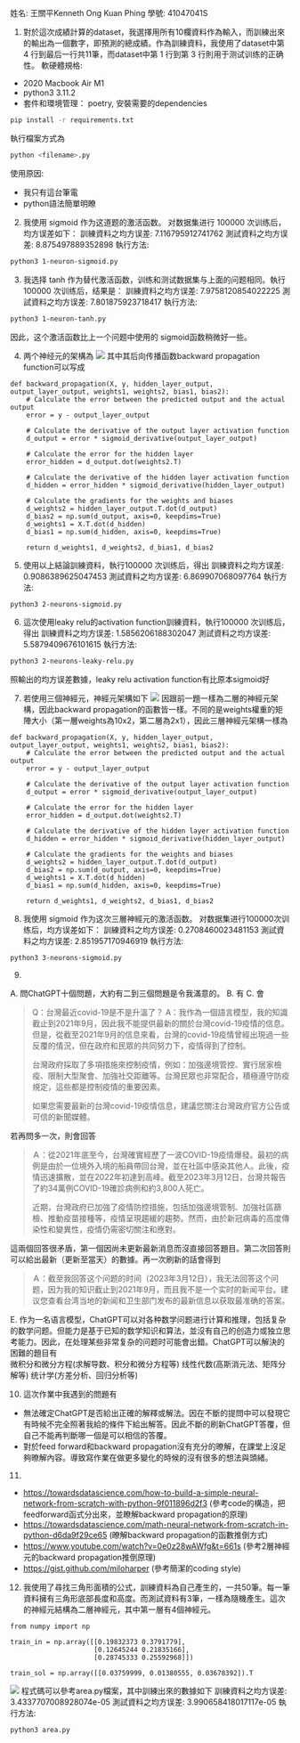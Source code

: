 姓名: 王關平Kenneth Ong Kuan Phing 學號: 41047041S

1. 對於這次成績計算的dataset，我選擇用所有10欄資料作為輸入，而訓練出來的輸出為一個數字，即預測的總成績。作為訓練資料，我使用了dataset中第 4 行到最后一行共11筆，而dataset中第 1 行到第 3 行則用于测试训练的正确性。
軟硬體規格:
- 2020 Macbook Air M1
- python3 3.11.2
- 套件和環境管理： poetry, 
安裝需要的dependencies
```bash
pip install -r requirements.txt
```
執行檔案方式為
```bash
python <filename>.py
```

使用原因:
- 我只有這台筆電
- python語法簡單明瞭

2. 我使用 sigmoid 作为这道题的激活函数。
对数据集进行 100000 次训练后，均方误差如下：
訓練資料之均方误差: 7.116795912741762
測試資料之均方误差: 8.875497889352898
執行方法: 
```bash
python3 1-neuron-sigmoid.py 
```

3. 我选择 tanh 作为替代激活函数，训练和测试数据集与上面的问题相同。執行100000 次训练后，结果是：
訓練資料之均方误差: 7.9758120854022225
測試資料之均方误差: 7.801875923718417
執行方法: 
```bash
python3 1-neuron-tanh.py
```
因此，这个激活函数比上一个问题中使用的 sigmoid函数稍微好一些。


4. 两个神经元的架構為
![](https://i.imgur.com/WkYSSbd.png)
其中其后向传播函数backward propagation function可以写成
```python!
def backward_propagation(X, y, hidden_layer_output, output_layer_output, weights1, weights2, bias1, bias2):
    # Calculate the error between the predicted output and the actual output
    error = y - output_layer_output
    
    # Calculate the derivative of the output layer activation function
    d_output = error * sigmoid_derivative(output_layer_output)
    
    # Calculate the error for the hidden layer
    error_hidden = d_output.dot(weights2.T)
    
    # Calculate the derivative of the hidden layer activation function
    d_hidden = error_hidden * sigmoid_derivative(hidden_layer_output)
    
    # Calculate the gradients for the weights and biases
    d_weights2 = hidden_layer_output.T.dot(d_output)
    d_bias2 = np.sum(d_output, axis=0, keepdims=True)
    d_weights1 = X.T.dot(d_hidden)
    d_bias1 = np.sum(d_hidden, axis=0, keepdims=True)
    
    return d_weights1, d_weights2, d_bias1, d_bias2
```

5. 使用以上結論訓練資料，執行100000 次训练后，得出
訓練資料之均方误差: 0.9086389625047453
測試資料之均方误差: 6.869907068097764
執行方法: 
```bash
python3 2-neurons-sigmoid.py
```

6. 這次使用leaky relu的activation function訓練資料，執行100000 次训练后，得出
訓練資料之均方误差: 1.5856206188302047
測試資料之均方误差: 5.5879409676101615
執行方法:
```bash
python3 2-neurons-leaky-relu.py
```
照輸出的均方误差數據，leaky relu activation function有比原本sigmoid好


7. 若使用三個神經元，神經元架構如下
![](https://i.imgur.com/UShaVZN.png)
因跟前一題一樣為二層的神經元架構，因此backward propagation的函數皆一樣。不同的是weights權重的矩陣大小（第一層weights為10x2，第二層為2x1），因此三層神經元架構一樣為
```python!
def backward_propagation(X, y, hidden_layer_output, output_layer_output, weights1, weights2, bias1, bias2):
    # Calculate the error between the predicted output and the actual output
    error = y - output_layer_output
    
    # Calculate the derivative of the output layer activation function
    d_output = error * sigmoid_derivative(output_layer_output)
    
    # Calculate the error for the hidden layer
    error_hidden = d_output.dot(weights2.T)
    
    # Calculate the derivative of the hidden layer activation function
    d_hidden = error_hidden * sigmoid_derivative(hidden_layer_output)
    
    # Calculate the gradients for the weights and biases
    d_weights2 = hidden_layer_output.T.dot(d_output)
    d_bias2 = np.sum(d_output, axis=0, keepdims=True)
    d_weights1 = X.T.dot(d_hidden)
    d_bias1 = np.sum(d_hidden, axis=0, keepdims=True)
    
    return d_weights1, d_weights2, d_bias1, d_bias2
```

8. 我使用 sigmoid 作为这次三層神經元的激活函数。
对数据集进行100000次训练后，均方误差如下：
訓練資料之均方误差: 0.2708460023481153
測試資料之均方误差: 2.851957170946919
執行方法: 
```bash
python3 3-neurons-sigmoid.py
```
    
9. 
A. 問ChatGPT十個問題，大約有二到三個問題是令我滿意的。
B. 有
C. 會
> Q：台灣最近covid-19是不是升溫了？
> A：我作為一個語言模型，我的知識截止到2021年9月，因此我不能提供最新的關於台灣covid-19疫情的信息。但是，從截至2021年9月的信息來看，台灣的covid-19疫情曾經出現過一些反覆的情況，但在政府和民眾的共同努力下，疫情得到了控制。
> 
> 台灣政府採取了多項措施來控制疫情，例如：加強邊境管控、實行居家檢疫、限制大型聚會、加強社交距離等。台灣民眾也非常配合，積極遵守防疫規定，這些都是控制疫情的重要因素。
>
> 如果您需要最新的台灣covid-19疫情信息，建議您關注台灣政府官方公告或可信的新聞媒體。

若再問多一次，則會回答

> Ａ：從2021年底至今，台灣確實經歷了一波COVID-19疫情爆發。最初的病例是由於一位境外入境的船員帶回台灣，並在社區中感染其他人。此後，疫情迅速擴散，並在2022年初達到高峰。截至2023年3月12日，台灣共報告了約34萬例COVID-19確診病例和約3,800人死亡。
>
>近期，台灣政府已加強了疫情防控措施，包括加強邊境管制、加強社區篩檢、推動疫苗接種等，疫情呈現趨緩的趨勢。然而，由於新冠病毒的高度傳染性和變異性，疫情仍需密切關注和應對。

這兩個回答很矛盾，第一個因尚未更新最新消息而沒直接回答題目。第二次回答則可以給出最新（更新至當天）的數據。再一次刷新的話會得到
> Ａ：截至我回答这个问题的时间（2023年3月12日），我无法回答这个问题，因为我的知识截止到2021年9月，而且我不是一个实时的新闻平台。建议您查看台湾当地的新闻和卫生部门发布的最新信息以获取最准确的答案。

E. 作为一名语言模型，ChatGPT可以对各种数学问题进行计算和推理，包括复杂的数学问题。但能力是基于已知的数学知识和算法，並沒有自己的创造力或独立思考能力。因此，在处理某些非常复杂的问题时可能會出錯。ChatGPT可以解決的困難的題目有	
微积分和微分方程(求解导数、积分和微分方程等)
线性代数(高斯消元法、矩阵分解等)
统计学(方差分析、回归分析等)

10. 這次作業中我遇到的問題有
- 無法確定ChatGPT是否給出正確的解釋或解法。因在不斷的提問中可以發現它有時候不完全照著我給的條件下給出解答。因此不斷的刷新ChatGPT答覆，但自己不能再判斷哪一個是可以相信的答覆。
- 對於feed forward和backward propagation沒有充分的暸解，在課堂上沒足夠暸解內容。導致寫作業在做更多變化的時候的沒有很多的想法與頭緒。

11. 
- https://towardsdatascience.com/how-to-build-a-simple-neural-network-from-scratch-with-python-9f011896d2f3 (參考code的構造，把feedforward函式分出來，並瞭解backward propagation的原理)
- https://towardsdatascience.com/math-neural-network-from-scratch-in-python-d6da9f29ce65 (暸解backward propagation的函數推倒方式)
- https://www.youtube.com/watch?v=0e0z28wAWfg&t=661s (參考2層神經元的backward propagation推倒原理)
- https://gist.github.com/miloharper (參考簡潔的coding style)
    
12. 我使用了尋找三角形面積的公式，訓練資料為自己產生的，一共50筆。每一筆資料擁有三角形底部長度和高度。而測試資料有3筆，一樣為隨機產生。這次的神經元結構為二層神經元，其中第一層有4個神經元。
```python!
from numpy import np
    
train_in = np.array([[0.19832373 0.3791779],
                     [0.12645244 0.21835166],
                     [0.28745333 0.25592968]])
    
train_sol = np.array([[0.03759999, 0.01380555, 0.03678392]).T
```
![](https://i.imgur.com/2COlZt4.png)
程式碼可以參考area.py檔案，其中訓練出來的數據如下
訓練資料之均方误差: 3.4337707008928074e-05
測試資料之均方误差: 3.990658418017117e-05
執行方法: 
```bash
python3 area.py
```